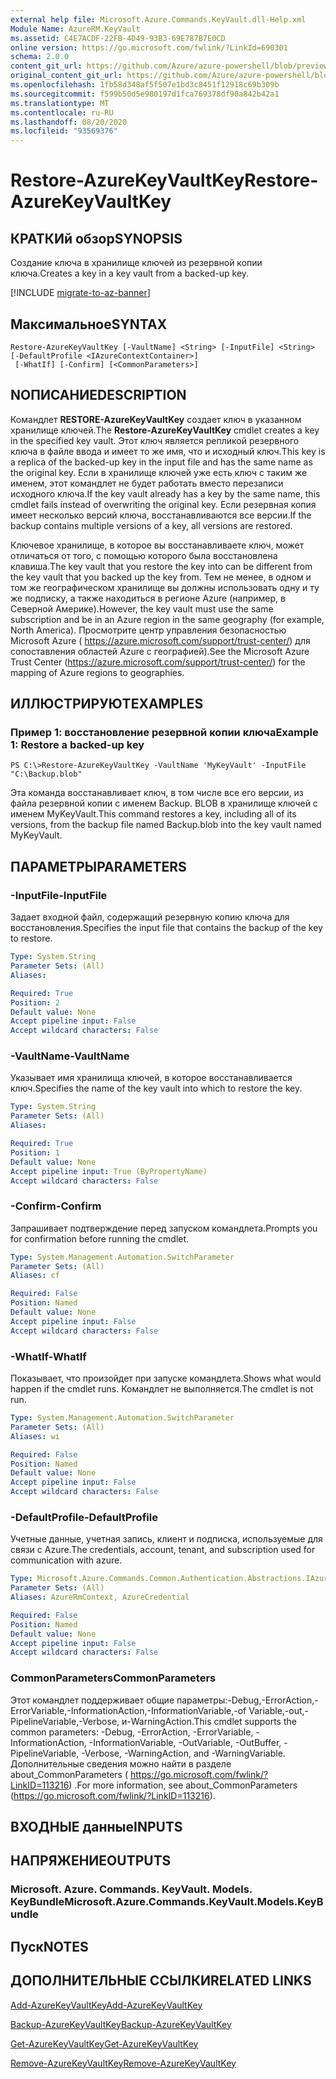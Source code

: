 ```yaml
---
external help file: Microsoft.Azure.Commands.KeyVault.dll-Help.xml
Module Name: AzureRM.KeyVault
ms.assetid: C4E7ACDF-22FB-4D49-93B3-69E787B7E0CD
online version: https://go.microsoft.com/fwlink/?LinkId=690301
schema: 2.0.0
content_git_url: https://github.com/Azure/azure-powershell/blob/preview/src/ResourceManager/KeyVault/Commands.KeyVault/help/Restore-AzureKeyVaultKey.md
original_content_git_url: https://github.com/Azure/azure-powershell/blob/preview/src/ResourceManager/KeyVault/Commands.KeyVault/help/Restore-AzureKeyVaultKey.md
ms.openlocfilehash: 1fb58d348af5f507e1bd3c8451f12918c69b309b
ms.sourcegitcommit: f599b50d5e980197d1fca769378df90a842b42a1
ms.translationtype: MT
ms.contentlocale: ru-RU
ms.lasthandoff: 08/20/2020
ms.locfileid: "93569376"
---
```

# <span data-ttu-id="0ebff-101">Restore-AzureKeyVaultKey</span><span class="sxs-lookup"><span data-stu-id="0ebff-101">Restore-AzureKeyVaultKey</span></span>

## <span data-ttu-id="0ebff-102">КРАТКИй обзор</span><span class="sxs-lookup"><span data-stu-id="0ebff-102">SYNOPSIS</span></span>
<span data-ttu-id="0ebff-103">Создание ключа в хранилище ключей из резервной копии ключа.</span><span class="sxs-lookup"><span data-stu-id="0ebff-103">Creates a key in a key vault from a backed-up key.</span></span>

[!INCLUDE [migrate-to-az-banner](../../includes/migrate-to-az-banner.md)]

## <span data-ttu-id="0ebff-104">Максимальное</span><span class="sxs-lookup"><span data-stu-id="0ebff-104">SYNTAX</span></span>

```
Restore-AzureKeyVaultKey [-VaultName] <String> [-InputFile] <String> [-DefaultProfile <IAzureContextContainer>]
 [-WhatIf] [-Confirm] [<CommonParameters>]
```

## <span data-ttu-id="0ebff-105">NОПИСАНИЕ</span><span class="sxs-lookup"><span data-stu-id="0ebff-105">DESCRIPTION</span></span>
<span data-ttu-id="0ebff-106">Командлет **RESTORE-AzureKeyVaultKey** создает ключ в указанном хранилище ключей.</span><span class="sxs-lookup"><span data-stu-id="0ebff-106">The **Restore-AzureKeyVaultKey** cmdlet creates a key in the specified key vault.</span></span>
<span data-ttu-id="0ebff-107">Этот ключ является репликой резервного ключа в файле ввода и имеет то же имя, что и исходный ключ.</span><span class="sxs-lookup"><span data-stu-id="0ebff-107">This key is a replica of the backed-up key in the input file and has the same name as the original key.</span></span>
<span data-ttu-id="0ebff-108">Если в хранилище ключей уже есть ключ с таким же именем, этот командлет не будет работать вместо перезаписи исходного ключа.</span><span class="sxs-lookup"><span data-stu-id="0ebff-108">If the key vault already has a key by the same name, this cmdlet fails instead of overwriting the original key.</span></span>
<span data-ttu-id="0ebff-109">Если резервная копия имеет несколько версий ключа, восстанавливаются все версии.</span><span class="sxs-lookup"><span data-stu-id="0ebff-109">If the backup contains multiple versions of a key, all versions are restored.</span></span>

<span data-ttu-id="0ebff-110">Ключевое хранилище, в которое вы восстанавливаете ключ, может отличаться от того, с помощью которого была восстановлена клавиша.</span><span class="sxs-lookup"><span data-stu-id="0ebff-110">The key vault that you restore the key into can be different from the key vault that you backed up the key from.</span></span>
<span data-ttu-id="0ebff-111">Тем не менее, в одном и том же географическом хранилище вы должны использовать одну и ту же подписку, а также находиться в регионе Azure (например, в Северной Америке).</span><span class="sxs-lookup"><span data-stu-id="0ebff-111">However, the key vault must use the same subscription and be in an Azure region in the same geography (for example, North America).</span></span>
<span data-ttu-id="0ebff-112">Просмотрите центр управления безопасностью Microsoft Azure ( https://azure.microsoft.com/support/trust-center/) для сопоставления областей Azure с географией).</span><span class="sxs-lookup"><span data-stu-id="0ebff-112">See the Microsoft Azure Trust Center (https://azure.microsoft.com/support/trust-center/) for the mapping of Azure regions to geographies.</span></span>

## <span data-ttu-id="0ebff-113">ИЛЛЮСТРИРУЮТ</span><span class="sxs-lookup"><span data-stu-id="0ebff-113">EXAMPLES</span></span>

### <span data-ttu-id="0ebff-114">Пример 1: восстановление резервной копии ключа</span><span class="sxs-lookup"><span data-stu-id="0ebff-114">Example 1: Restore a backed-up key</span></span>
```
PS C:\>Restore-AzureKeyVaultKey -VaultName 'MyKeyVault' -InputFile "C:\Backup.blob"
```

<span data-ttu-id="0ebff-115">Эта команда восстанавливает ключ, в том числе все его версии, из файла резервной копии с именем Backup. BLOB в хранилище ключей с именем MyKeyVault.</span><span class="sxs-lookup"><span data-stu-id="0ebff-115">This command restores a key, including all of its versions, from the backup file named Backup.blob into the key vault named MyKeyVault.</span></span>

## <span data-ttu-id="0ebff-116">ПАРАМЕТРЫ</span><span class="sxs-lookup"><span data-stu-id="0ebff-116">PARAMETERS</span></span>

### <span data-ttu-id="0ebff-117">-InputFile</span><span class="sxs-lookup"><span data-stu-id="0ebff-117">-InputFile</span></span>
<span data-ttu-id="0ebff-118">Задает входной файл, содержащий резервную копию ключа для восстановления.</span><span class="sxs-lookup"><span data-stu-id="0ebff-118">Specifies the input file that contains the backup of the key to restore.</span></span>

```yaml
Type: System.String
Parameter Sets: (All)
Aliases: 

Required: True
Position: 2
Default value: None
Accept pipeline input: False
Accept wildcard characters: False
```

### <span data-ttu-id="0ebff-119">-VaultName</span><span class="sxs-lookup"><span data-stu-id="0ebff-119">-VaultName</span></span>
<span data-ttu-id="0ebff-120">Указывает имя хранилища ключей, в которое восстанавливается ключ.</span><span class="sxs-lookup"><span data-stu-id="0ebff-120">Specifies the name of the key vault into which to restore the key.</span></span>

```yaml
Type: System.String
Parameter Sets: (All)
Aliases: 

Required: True
Position: 1
Default value: None
Accept pipeline input: True (ByPropertyName)
Accept wildcard characters: False
```

### <span data-ttu-id="0ebff-121">-Confirm</span><span class="sxs-lookup"><span data-stu-id="0ebff-121">-Confirm</span></span>
<span data-ttu-id="0ebff-122">Запрашивает подтверждение перед запуском командлета.</span><span class="sxs-lookup"><span data-stu-id="0ebff-122">Prompts you for confirmation before running the cmdlet.</span></span>

```yaml
Type: System.Management.Automation.SwitchParameter
Parameter Sets: (All)
Aliases: cf

Required: False
Position: Named
Default value: None
Accept pipeline input: False
Accept wildcard characters: False
```

### <span data-ttu-id="0ebff-123">-WhatIf</span><span class="sxs-lookup"><span data-stu-id="0ebff-123">-WhatIf</span></span>
<span data-ttu-id="0ebff-124">Показывает, что произойдет при запуске командлета.</span><span class="sxs-lookup"><span data-stu-id="0ebff-124">Shows what would happen if the cmdlet runs.</span></span>
<span data-ttu-id="0ebff-125">Командлет не выполняется.</span><span class="sxs-lookup"><span data-stu-id="0ebff-125">The cmdlet is not run.</span></span>

```yaml
Type: System.Management.Automation.SwitchParameter
Parameter Sets: (All)
Aliases: wi

Required: False
Position: Named
Default value: None
Accept pipeline input: False
Accept wildcard characters: False
```

### <span data-ttu-id="0ebff-126">-DefaultProfile</span><span class="sxs-lookup"><span data-stu-id="0ebff-126">-DefaultProfile</span></span>
<span data-ttu-id="0ebff-127">Учетные данные, учетная запись, клиент и подписка, используемые для связи с Azure.</span><span class="sxs-lookup"><span data-stu-id="0ebff-127">The credentials, account, tenant, and subscription used for communication with azure.</span></span>

```yaml
Type: Microsoft.Azure.Commands.Common.Authentication.Abstractions.IAzureContextContainer
Parameter Sets: (All)
Aliases: AzureRmContext, AzureCredential

Required: False
Position: Named
Default value: None
Accept pipeline input: False
Accept wildcard characters: False
```

### <span data-ttu-id="0ebff-128">CommonParameters</span><span class="sxs-lookup"><span data-stu-id="0ebff-128">CommonParameters</span></span>
<span data-ttu-id="0ebff-129">Этот командлет поддерживает общие параметры:-Debug,-ErrorAction,-ErrorVariable,-InformationAction,-InformationVariable,-of Variable,-out,-PipelineVariable,-Verbose, и-WarningAction.</span><span class="sxs-lookup"><span data-stu-id="0ebff-129">This cmdlet supports the common parameters: -Debug, -ErrorAction, -ErrorVariable, -InformationAction, -InformationVariable, -OutVariable, -OutBuffer, -PipelineVariable, -Verbose, -WarningAction, and -WarningVariable.</span></span> <span data-ttu-id="0ebff-130">Дополнительные сведения можно найти в разделе about_CommonParameters ( https://go.microsoft.com/fwlink/?LinkID=113216) .</span><span class="sxs-lookup"><span data-stu-id="0ebff-130">For more information, see about_CommonParameters (https://go.microsoft.com/fwlink/?LinkID=113216).</span></span>

## <span data-ttu-id="0ebff-131">ВХОДНЫЕ данные</span><span class="sxs-lookup"><span data-stu-id="0ebff-131">INPUTS</span></span>

## <span data-ttu-id="0ebff-132">НАПРЯЖЕНИЕ</span><span class="sxs-lookup"><span data-stu-id="0ebff-132">OUTPUTS</span></span>

### <span data-ttu-id="0ebff-133">Microsoft. Azure. Commands. KeyVault. Models. KeyBundle</span><span class="sxs-lookup"><span data-stu-id="0ebff-133">Microsoft.Azure.Commands.KeyVault.Models.KeyBundle</span></span>

## <span data-ttu-id="0ebff-134">Пуск</span><span class="sxs-lookup"><span data-stu-id="0ebff-134">NOTES</span></span>

## <span data-ttu-id="0ebff-135">ДОПОЛНИТЕЛЬНЫЕ ССЫЛКИ</span><span class="sxs-lookup"><span data-stu-id="0ebff-135">RELATED LINKS</span></span>

[<span data-ttu-id="0ebff-136">Add-AzureKeyVaultKey</span><span class="sxs-lookup"><span data-stu-id="0ebff-136">Add-AzureKeyVaultKey</span></span>](./Add-AzureKeyVaultKey.md)

[<span data-ttu-id="0ebff-137">Backup-AzureKeyVaultKey</span><span class="sxs-lookup"><span data-stu-id="0ebff-137">Backup-AzureKeyVaultKey</span></span>](./Backup-AzureKeyVaultKey.md)

[<span data-ttu-id="0ebff-138">Get-AzureKeyVaultKey</span><span class="sxs-lookup"><span data-stu-id="0ebff-138">Get-AzureKeyVaultKey</span></span>](./Get-AzureKeyVaultKey.md)

[<span data-ttu-id="0ebff-139">Remove-AzureKeyVaultKey</span><span class="sxs-lookup"><span data-stu-id="0ebff-139">Remove-AzureKeyVaultKey</span></span>](./Remove-AzureKeyVaultKey.md)


